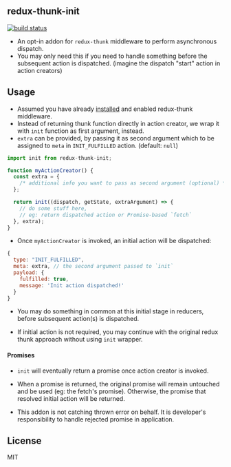 ## redux-thunk-init

[![build status](https://img.shields.io/travis/borisding/redux-thunk-init/master.svg?style=flat-square)](https://travis-ci.org/borisding/redux-thunk-init)

- An opt-in addon for `redux-thunk` middleware to perform asynchronous dispatch.
- You may only need this if you need to handle something before the subsequent action is dispatched. (imagine the dispatch "start" action in action creators)

## Usage

- Assumed you have already [installed](https://github.com/reduxjs/redux-thunk#installation) and enabled redux-thunk middleware.
- Instead of returning thunk function directly in action creator, we wrap it with `init` function as first argument, instead.
- `extra` can be provided, by passing it as second argument which to be assigned to `meta` in `INIT_FULFILLED` action. (default: `null`)

```js
import init from redux-thunk-init;

function myActionCreator() {
  const extra = {
    /* additional info you want to pass as second argument (optional) */
  };

  return init((dispatch, getState, extraArgument) => {
    // do some stuff here,
    // eg: return dispatched action or Promise-based `fetch`
  }, extra);
}
```

- Once `myActionCreator` is invoked, an initial action will be dispatched:

```js
{
  type: "INIT_FULFILLED",
  meta: extra, // the second argument passed to `init`
  payload: {
    fulfilled: true,
    message: 'Init action dispatched!'
  }
}
```

- You may do something in common at this initial stage in reducers, before subsequent action(s) is dispatched.

- If initial action is not required, you may continue with the original redux thunk approach without using `init` wrapper.

#### Promises

- `init` will eventually return a promise once action creator is invoked.

- When a promise is returned, the original promise will remain untouched and be used (eg: the fetch's promise). Otherwise, the promise that resolved initial action will be returned.

- This addon is not catching thrown error on behalf. It is developer's responsibility to handle rejected promise in application.

## License

MIT
